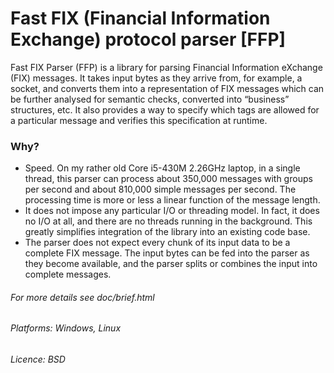 # Fast FIX (Financial Information Exchange) protocol parser [FFP]

Fast FIX Parser (FFP) is a library for parsing Financial Information eXchange (FIX) messages. 
It takes input bytes as they arrive from, for example, a socket, and converts them into a representation 
of FIX messages which can be further analysed for semantic checks, converted into “business” structures, etc. 
It also provides a way to specify which tags are allowed for a particular message and verifies this 
specification at runtime.

### Why?

* Speed. On my rather old Core i5-430M 2.26GHz laptop, in a single thread, this parser can process about 350,000 messages with groups per second and about 810,000 simple messages per second. The processing time is more or less a linear function of the message length.
* It does not impose any particular I/O or threading model. In fact, it does no I/O at all, and there are no threads running in the background. This greatly simplifies integration of the library into an existing code base. 
* The parser does not expect every chunk of its input data to be a complete FIX message. The input bytes can be fed into the parser as they become available, and the parser splits or combines the input into complete messages.


###### For more details see doc/brief.html

###### Platforms: Windows, Linux

###### Licence: BSD
